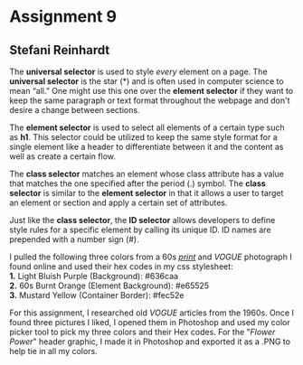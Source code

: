 # Assignment 9
## Stefani Reinhardt

The **universal selector** is used to style _every_ element on a page. The **universal selector** is the star (\*) and is often used in computer science to mean “all.” One might use this one over the **element selector** if they want to keep the same paragraph or text format throughout the webpage and don't desire a change between sections.

The **element selector** is used to select all elements of a certain type such as **h1**.  This selector could be utilized to keep the same style format for a single element  like a header to differentiate between it and the content as well as create a certain flow.

The **class selector** matches an element whose class attribute has a value that matches the one specified after the period (.) symbol.  The **class selector** is similar to the **element selector** in that it allows a user to target an element or section and apply a certain set of attributes.

Just like the **class selector**, the **ID selector** allows developers to define style rules for a specific element by calling its unique ID. ID names are prepended with a number sign (#).

I pulled the following three colors from a 60s [_print_](https://meganmcnulty.nl/) and _VOGUE_ photograph I found online and used their hex codes in my css stylesheet:\
**1.** Light Bluish Purple (Background): #636caa\
**2.** 60s Burnt Orange (Element Background): #e65525\
**3.** Mustard Yellow (Container Border): #fec52e

For this assignment, I researched old _VOGUE_ articles from the 1960s.  Once I found three pictures I liked, I opened them in Photoshop and used my color picker tool to pick my three colors and their Hex codes.  For the "_Flower Power_" header graphic, I made it in Photoshop and exported it as a .PNG to help tie in all my colors.
